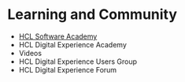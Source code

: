 # Learning and Community

- [HCL Software Academy](https://academy.hcltechsw.com/)
- HCL Digital Experience Academy
- Videos
- HCL Digital Experience Users Group
- HCL Digital Experience Forum
